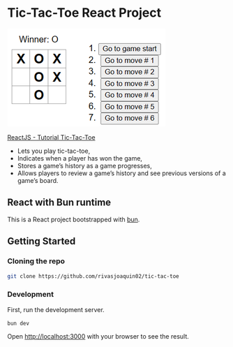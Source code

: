 # Tic-Tac-Toe React Project

![tic-tac-toe](screenshots/tic-tac-toe.png)

[ReactJS - Tutorial Tic-Tac-Toe](https://beta.es.reactjs.org/learn/tutorial-tic-tac-toe#taking-turns)

* Lets you play tic-tac-toe,
* Indicates when a player has won the game,
* Stores a game’s history as a game progresses,
* Allows players to review a game’s history and see previous versions of a game’s board.

## React with Bun runtime

This is a React project bootstrapped with [bun](https://bun.sh/).

## Getting Started

### Cloning the repo

```sh
git clone https://github.com/rivasjoaquin02/tic-tac-toe
```

### Development

First, run the development server.

```
bun dev
```

Open <http://localhost:3000> with your browser to see the result.

